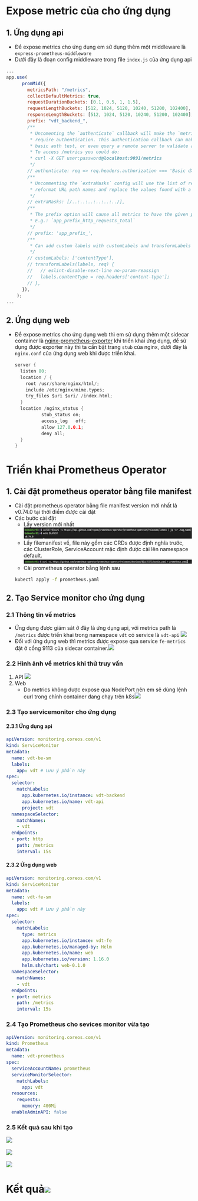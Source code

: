 # Expose metric của cho ứng dụng
## 1. Ứng dụng api
- Để expose metrics cho ứng dụng em sử dụng thêm một middleware là `express-prometheus-middleware`
- Dưới đây là đoạn config middleware trong file `index.js` của ứng dụng api
```js
...
app.use(
      promMid({
        metricsPath: "/metrics",
        collectDefaultMetrics: true,
        requestDurationBuckets: [0.1, 0.5, 1, 1.5],
        requestLengthBuckets: [512, 1024, 5120, 10240, 51200, 102400],
        responseLengthBuckets: [512, 1024, 5120, 10240, 51200, 102400],
        prefix: "vdt_backend_",
        /**
         * Uncomenting the `authenticate` callback will make the `metricsPath` route
         * require authentication. This authentication callback can make a simple
         * basic auth test, or even query a remote server to validate access.
         * To access /metrics you could do:
         * curl -X GET user:password@localhost:9091/metrics
         */
        // authenticate: req => req.headers.authorization === 'Basic dXNlcjpwYXNzd29yZA==',
        /**
         * Uncommenting the `extraMasks` config will use the list of regexes to
         * reformat URL path names and replace the values found with a placeholder value
         */
        // extraMasks: [/..:..:..:..:..:../],
        /**
         * The prefix option will cause all metrics to have the given prefix.
         * E.g.: `app_prefix_http_requests_total`
         */
        // prefix: 'app_prefix_',
        /**
         * Can add custom labels with customLabels and transformLabels options
         */
        // customLabels: ['contentType'],
        // transformLabels(labels, req) {
        //   // eslint-disable-next-line no-param-reassign
        //   labels.contentType = req.headers['content-type'];
        // },
      }),
    );
...
```
## 2. Ứng dụng web
- Để expose metrics cho ứng dụng web thì em sử dụng thêm một sidecar container là [nginx-prometheus-exporter](https://github.com/nginxinc/nginx-prometheus-exporter) khi triển khai ứng dụng, để sử dụng được exporter này thì ta cần bật trang `stub` của nginx, dưới đây là `nginx.conf` của ứng dụng web khi được triển khai.
	```c
	server {
	  listen 80;
	  location / {
	    root /usr/share/nginx/html/;
	    include /etc/nginx/mime.types;
	    try_files $uri $uri/ /index.html;
	  }
	  location /nginx_status {
	          stub_status on;
	          access_log   off;
	          allow 127.0.0.1;
	          deny all;
	  }
	}
	```
# Triển khai Prometheus Operator
## 1. Cài đặt prometheus operator bằng file manifest
- Cài đặt prometheus operator bằng file manifest version mới nhất là v0.74.0 tại thời điểm được cài đặt
- Các bước cài đặt
	- Lấy version mới nhất ![](../../attachs/Pasted%20image%2020240607230314.png)
	- Lấy filemanifest về, file này gồm các CRDs được định nghĩa trước, các ClusterRole, ServiceAccount mặc định được cài lên namespace default.![](../../attachs/Pasted%20image%2020240607230435.png)
	- Cài prometheus operator bằng lệnh sau
	```bash
	kubectl apply -f prometheus.yaml
	```
	
## 2. Tạo Service monitor cho ứng dụng
### 2.1 Thông tin về metrics
- Ứng dụng được giám sát ở đây là ứng dụng api, với metrics path là `/metrics` được triển khai trong namespace `vdt` có service là `vdt-api` ![](attachs/Pasted%20image%2020240611160441.png)
- Đối với ứng dụng web thì metrics được expose qua service `fe-metrics` đặt ở cổng 9113 của sidecar container.![](attachs/Pasted%20image%2020240611160441.png)
### 2.2 Hình ảnh về metrics khi thử truy vấn
1. API
	![](attachs/Pasted%20image%2020240611160707.png)
2. Web
	- Do metrics không được expose qua NodePort nên em sẽ dùng lệnh curl trong chính container đang chạy trên k8s![](attachs/Pasted%20image%2020240611160817.png)
### 2.3 Tạo servicemonitor cho ứng dụng
#### 2.3.1 Ứng dụng api
```yaml
apiVersion: monitoring.coreos.com/v1
kind: ServiceMonitor
metadata:
  name: vdt-be-sm
  labels:
    app: vdt # Lưu ý phần này
spec:
  selector:
    matchLabels:
      app.kubernetes.io/instance: vdt-backend
      app.kubernetes.io/name: vdt-api
      project: vdt
  namespaceSelector:
    matchNames:
    - vdt
  endpoints:
  - port: http
    path: /metrics
    interval: 15s
```
#### 2.3.2 Ứng dụng web
```yaml
apiVersion: monitoring.coreos.com/v1
kind: ServiceMonitor
metadata:
  name: vdt-fe-sm
  labels:
    app: vdt # Lưu ý phần này
spec:
  selector:
    matchLabels:
      type: metrics
      app.kubernetes.io/instance: vdt-fe
      app.kubernetes.io/managed-by: Helm
      app.kubernetes.io/name: web
      app.kubernetes.io/version: 1.16.0
      helm.sh/chart: web-0.1.0
  namespaceSelector:
    matchNames:
    - vdt
  endpoints:
  - port: metrics
    path: /metrics
    interval: 15s
```
### 2.4 Tạo Prometheus cho sevices monitor vừa tạo
```yaml
apiVersion: monitoring.coreos.com/v1
kind: Prometheus
metadata:
  name: vdt-prometheus
spec:
  serviceAccountName: prometheus
  serviceMonitorSelector:
    matchLabels:
      app: vdt
  resources:
    requests:
      memory: 400Mi
  enableAdminAPI: false
```
### 2.5 Kết quả sau khi tạo
![](attachs/Pasted%20image%2020240611225958.png)

![](attachs/Pasted%20image%2020240611230035.png)

![](attachs/Pasted%20image%2020240611230049.png)
# Kết quả![](attachs/Pasted%20image%2020240611160219.png)


